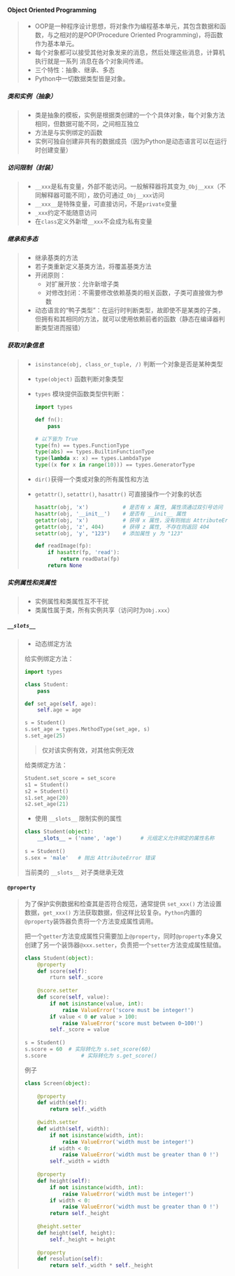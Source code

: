 #### Object Oriented Programming

> - OOP是一种程序设计思想，将对象作为编程基本单元，其包含数据和函数，与之相对的是POP(Procedure Oriented Programming)，将函数作为基本单元。
> - 每个对象都可以接受其他对象发来的消息，然后处理这些消息，计算机执行就是一系列 消息在各个对象间传递。
> - 三个特性：抽象、继承、多态
> - Python中一切数据类型皆是对象。

##### 类和实例（抽象）

> - 类是抽象的模板，实例是根据类创建的一个个具体对象，每个对象方法相同，但数据可能不同，之间相互独立
> - 方法是与实例绑定的函数
> - 实例可独自创建非共有的数据成员（因为Python是动态语言可以在运行时创建变量）

##### 访问限制（封装）

> - `__xxx`是私有变量，外部不能访问。一般解释器将其变为`_Obj__xxx`（不同解释器可能不同），故仍可通过`_Obj__xxx`访问
> - `__xxx__`是特殊变量，可直接访问，不是`private`变量
> - `_xxx`约定不能随意访问
> - 在`class`定义外新增`__xxx`不会成为私有变量

##### 继承和多态

> - 继承基类的方法
> - 若子类重新定义基类方法，将覆盖基类方法
> - 开闭原则：
>   - 对扩展开放：允许新增子类
>   - 对修改封闭：不需要修改依赖基类的相关函数，子类可直接做为参数
> - 动态语言的“鸭子类型”：在运行时判断类型，故即使不是某类的子类，但拥有和其相同的方法，就可以使用依赖前者的函数（静态在编译器判断类型进而报错）

##### 获取对象信息

> - `isinstance(obj, class_or_tuple, /)` 判断一个对象是否是某种类型
>
> - `type(object)` 函数判断对象类型
>
> - `types` 模块提供函数类型供判断：
>
>   ```python
>   import types
>   
>   def fn():
>       pass
>   
>   # 以下皆为 True
>   type(fn) == types.FunctionType
>   type(abs) == types.BuiltinFunctionType
>   type(lambda x: x) == types.LambdaType
>   type((x for x in range(10))) == types.GeneratorType
>   ```
>
> - `dir()`获得一个类或对象的所有属性和方法
>
> - `getattr()`, `setattr()`, `hasattr()` 可直接操作一个对象的状态
>
>   ```python
>   hasattr(obj, 'x')			# 是否有 x 属性, 属性须通过双引号访问
>   hasattr(obj, '__init__')	# 是否有 __init__ 属性
>   getattr(obj, 'x')			# 获得 x 属性，没有则抛出 AttributeError 错误
>   getattr(obj, 'z', 404)		# 获得 z 属性, 不存在则返回 404
>   setattr(obj, 'y', "123")	# 添加属性 y 为 "123"
>   
>   def readImage(fp):
>       if hasattr(fp, 'read'):
>           return readData(fp)
>       return None
>   ```

#####  实例属性和类属性

> - 实例属性和类属性互不干扰
> - 类属性属于类，所有实例共享（访问时为`Obj.xxx`）

##### `__slots__`

>- 动态绑定方法
>
>  给实例绑定方法：
>
>  ```python
>  import types
>  
>  class Student:
>      pass
>  
>  def set_age(self, age):
>      self.age = age
>  
>  s = Student()
>  s.set_age = types.MethodType(set_age, s)
>  s.set_age(25)
>  ```
>
>  > 仅对该实例有效，对其他实例无效
>
>  给类绑定方法：
>
>  ```python
>  Student.set_score = set_score
>  s1 = Student()
>  s2 = Student()
>  s1.set_age(20)
>  s2.set_age(21)
>  ```
>
>- 使用 `__slots__` 限制实例的属性
>
>  ```python
>  class Student(object):
>      __slots__ = ('name', 'age')		# 元组定义允许绑定的属性名称
>      
>  s = Student()
>  s.sex = 'male'	# 抛出 AttributeError 错误
>  ```
>
>  当前类的 `__slots__` 对子类继承无效

#### `@property` 

> 为了保护实例数据和检查其是否符合规范，通常提供 `set_xxx()` 方法设置数据，`get_xxx()` 方法获取数据，但这样比较复杂。`Python`内置的`@property`装饰器负责将一个方法变成属性调用。
>
> 把一个`getter`方法变成属性只需要加上`@property`，同时`@property`本身又创建了另一个装饰器`@xxx.setter`，负责把一个`setter`方法变成属性赋值。
>
> ```python
> class Student(object):
>     @property
>     def score(self):
>         rturn self._score
>     
>     @score.setter
>     def score(self, value):
>         if not isinstance(value, int):
>             raise ValueError('score must be integer!')
>         if value < 0 or value > 100:
>             raise ValueError('score must between 0~100!')
>         self._score = value
>         
> s = Student()
> s.score = 60	# 实际转化为 s.set_score(60)
> s.score			# 实际转化为 s.get_score()
> ```
>
> 例子
>
> ```python
> class Screen(object):
>     
>     @property
>     def width(self):
>         return self._width
>         
>     @width.setter
>     def width(self, width):
>         if not isinstance(width, int):
>             raise ValueError('width must be integer!')
>         if width < 0:
>             raise ValueError('width must be greater than 0 !')
>         self._width = width
>         
>     @property
>     def height(self):
>         if not isinstance(width, int):
>             raise ValueError('width must be integer!')
>         if width < 0:
>             raise ValueError('width must be greater than 0 !')
>         return self._height
>         
>     @height.setter
>     def height(self, height):
>         self._height = height
>     
>     @property
>     def resolution(self):
>         return self._width * self._height
> ```

